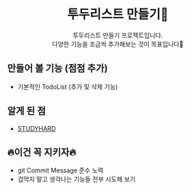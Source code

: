 <div align="center">
<h1>투두리스트 만들기📖</h1>
투두리스트 만들기 프로젝트입니다.<br> 다양한 기능을 조금씩 추가해보는 것이 목표입니다🫡 
</div>


## 만들어 볼 기능 (점점 추가)
- 기본적인 TodoList (추가 및 삭제 기능)



## 알게 된 점
- [STUDYHARD](/STUDYHARD.md)


## 🔥이건 꼭 지키자🔥
- git Commit Message 준수 노력
- 겁먹지 말고 생각나는 기능들 전부 시도해 보기
